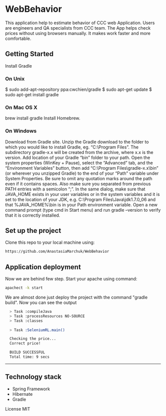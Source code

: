 # WebBehavior
This application help to estimate behavior of CCC web Application. Users are engineers and QA specialists from CCC team. 
The App helps check prices without using browsers manually. It makes work faster and more comfortable.

## Getting Started

Install Gradle
### On Unix
$ sudo add-apt-repository ppa:cwchien/gradle
$ sudo apt-get update
$ sudo apt-get install gradle

### On Mac OS X

brew install gradle
Install Homebrew.

### On Windows

Download from Gradle site.
Unzip the Gradle download to the folder to which you would like to install Gradle, eg. “C:\Program Files”. The subdirectory gradle-x.x will be created from the archive, where x.x is the version.
Add location of your Gradle “bin” folder to your path. Open the system properties (WinKey + Pause), select the “Advanced” tab, and the “Environment Variables” button, then add “C:\Program Files\gradle-x.x\bin” (or wherever you unzipped Gradle) to the end of your “Path” variable under System Properties. Be sure to omit any quotation marks around the path even if it contains spaces. Also make sure you separated from previous PATH entries with a semicolon “;”.
In the same dialog, make sure that JAVA_HOME exists in your user variables or in the system variables and it is set to the location of your JDK, e.g. C:\Program Files\Java\jdk1.7.0_06 and that %JAVA_HOME%\bin is in your Path environment variable.
Open a new command prompt (type cmd in Start menu) and run gradle –version to verify that it is correctly installed.

## Set up the project
Clone this repo to your local machine using:
```bash
https://github.com/AnastasiaMarchuk/WebBehavior
```

## Application deployment
Now we are behind few step.
Start your apache using command:
```bash
apachect -k start
```
We are almost done just deploy the project with the command "gradle build". Now you can see the output
```bash
  > Task :compileJava
  > Task :processResources NO-SOURCE
  > Task :classes
  
  > Task :SeleniumRL.main()

  Checking the price...
  Correct price!

  BUILD SUCCESSFUL
  Total time: 9 secs
```
--------------------------

## Technology stack
+ Spring Framework
+ Hibernate
+ Gradle

License
MIT
